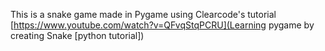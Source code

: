 This is a snake game made in Pygame using Clearcode's tutorial [https://www.youtube.com/watch?v=QFvqStqPCRU](Learning pygame by creating Snake [python tutorial])